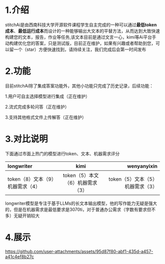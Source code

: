 # 1.介绍
stitchAi是由西南科技大学开源软件课程学生自主完成的一种可以通过**最低token成本**、**最低运行成本**而设计的一种能够输出大文本的平替方法，从而达到大致快速构建您的文本，报告，作业等任务,该文本目前是通过文言一心，kimi等Ai平台手动构建优化您的答案，只是测试版，目前正在维护，如果有兴趣或者帮助到您，可以留一个（star）方便快速找到，请持续关注，我们完成后会第一时间发布

# 2.功能
目前stitchAi除了集成答案功能外，其他小功能只完成了历史记录，后续功能：

1.用户可自主选择模型进行集成（正在维护）

2.流式完成多轮问答（正在维护）

3.支持其他格式文件上传解答（正在维护）

# 3.对比说明

下面通过市面上热门的模型进行token、文本、机器需求评分

| longwriter | kimi | wenyanyixin |  
| :--- | :---: | ---: |  
| token（8）文本（9）机器需求（4） | token（5）本文（6）机器需求（3） | token（5）文本（5）机器需求（3） |  

 longwriter模型是专注于基于LLMs的长文本输出模型，他的写作能力无疑是强大的，但是在机器需求是最低要求是3070ti，对于普通办公需求（字数有要求但不多）无疑开销较大

# 4.展示

https://github.com/user-attachments/assets/95d87f80-abf1-435d-a457-a41c4ef8b27c


 

